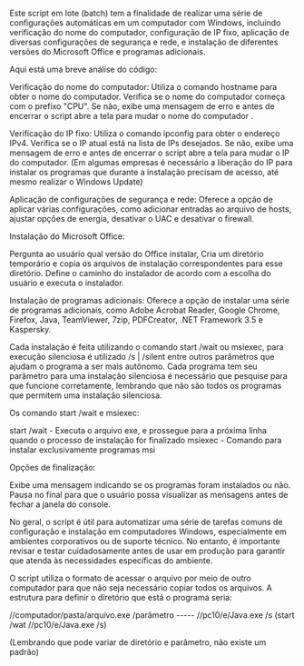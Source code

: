 Este script em lote (batch) tem a finalidade de realizar uma série de configurações automáticas em um computador com Windows, incluindo verificação do nome do computador, configuração de IP fixo, aplicação de diversas configurações de segurança e rede, e instalação de diferentes versões do Microsoft Office e programas adicionais.

Aqui está uma breve análise do código:

Verificação do nome do computador:
Utiliza o comando hostname para obter o nome do computador.
Verifica se o nome do computador começa com o prefixo "CPU". Se não, exibe uma mensagem de erro e antes de encerrar o script abre a tela para mudar o nome do computador .

Verificação do IP fixo:
Utiliza o comando ipconfig para obter o endereço IPv4.
Verifica se o IP atual está na lista de IPs desejados. Se não, exibe uma mensagem de erro e antes de encerrar o script abre a tela para mudar o IP do computador. (Em algumas empresas é necessário a liberação do IP para instalar os programas que durante a instalação precisam de acesso, até mesmo realizar o Windows Update)

Aplicação de configurações de segurança e rede:
Oferece a opção de aplicar várias configurações, como adicionar entradas ao arquivo de hosts, ajustar opções de energia, desativar o UAC e desativar o firewall.


Instalação do Microsoft Office:

Pergunta ao usuário qual versão do Office instalar, Cria um diretório temporário e copia os arquivos de instalação correspondentes para esse diretório.
Define o caminho do instalador de acordo com a escolha do usuário e executa o instalador.

Instalação de programas adicionais:
Oferece a opção de instalar uma série de programas adicionais, como Adobe Acrobat Reader, Google Chrome, Firefox, Java, TeamViewer, 7zip, PDFCreator, .NET Framework 3.5 e Kaspersky.

Cada instalação é feita utilizando o comando start /wait ou msiexec, para execução silenciosa é utilizado /s | /silent entre outros parâmetros que ajudam o programa a ser mais autônomo. Cada programa tem seu parâmetro para uma instalação silenciosa é necessário que pesquise para que funcione corretamente, lembrando que não são todos os programas que permitem uma instalação silenciosa.

Os comando start /wait e msiexec:


start /wait - Executa o arquivo exe, e prossegue para a próxima linha quando o processo de instalação for finalizado
msiexec - Comando para instalar exclusivamente programas msi

Opções de finalização:

Exibe uma mensagem indicando se os programas foram instalados ou não.
Pausa no final para que o usuário possa visualizar as mensagens antes de fechar a janela do console.

No geral, o script é útil para automatizar uma série de tarefas comuns de configuração e instalação em computadores Windows, especialmente em ambientes corporativos ou de suporte técnico. No entanto, é importante revisar e testar cuidadosamente antes de usar em produção para garantir que atenda às necessidades específicas do ambiente. 

O script utiliza o formato de acessar o arquivo por meio de outro computador para que não seja necessário copiar todos os arquivos. A estrutura para definir o diretório que está o programa seria:  

//computador/pasta/arquivo.exe /parâmetro ----- //pc10/e/Java.exe /s (start /wat //pc10/e/Java.exe /s)

(Lembrando que pode variar de diretório e parâmetro, não existe um padrão)
